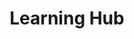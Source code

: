 ---
widget: portfolio
headless: true
weight: 20
title: '**Learning Hub**'
subtitle: ''

content:
  page_type: project
  filter_default: 0
  filter_button:
    - name: All
      tag: '*'

design:
  columns: '1'
  view: card1
  flip_alt_rows: false
  background: {}
  spacing: {padding: [0, 0, "120px", 0]}

  view_options:
    card_view_layout: custom
---